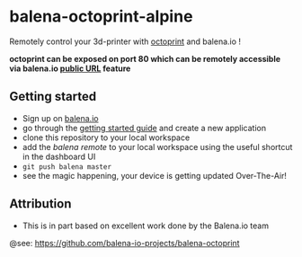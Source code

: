# balena-octoprint-alpine
Remotely control your 3d-printer with [octoprint](https://github.com/foosel/OctoPrint) and balena.io !

**octoprint can be exposed on port 80 which can be remotely accessible via balena.io [public URL](https://docs.balena.io/management/devices/#enable-public-device-url) feature**

## Getting started

- Sign up on [balena.io](https://dashboard.balena.io/signup)
- go through the [getting started guide](http://docs.balena.io/raspberrypi/nodejs/getting-started/) and create a new application
- clone this repository to your local workspace
- add the _balena remote_ to your local workspace using the useful shortcut in the dashboard UI
- `git push balena master`
- see the magic happening, your device is getting updated Over-The-Air!

## Attribution

- This is in part based on excellent work done by the Balena.io team

@see: https://github.com/balena-io-projects/balena-octoprint
